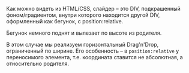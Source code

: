 Как можно видеть из HTML/CSS, слайдер – это DIV, подкрашенный фоном/градиентом, внутри которого находится другой DIV, оформленный как бегунок, с position:relative.

Бегунок немного поднят и вылезает по высоте из родителя.

В этом случае мы реализуем горизонтальный Drag'n'Drop, ограниченный по ширине. Его особенность – в `position:relative` у переносимого элемента, т.е. координата ставится не абсолютная, а относительно родителя.
